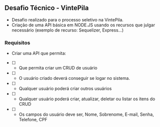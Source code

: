 ## Desafio Técnico - VintePila

- Desafio realizado para o processo seletivo na VintePila.
- Criação de uma API básica em NODE.JS usando os recursos que julgar necessário (exemplo de recurso: Sequelizer, Express…)

### Requisitos

- Criar uma API que permita:

- [ ] -  Que permita criar um CRUD de usuário
- [ ] - O usuário criado deverá conseguir se logar no sistema.
- [ ] - Qualquer usuário poderá criar outros usuários
- [ ] - Qualquer usuário poderá criar, atualizar, deletar ou listar os itens do CRUD
- [ ] - Os campos do usuário deve ser, Nome, Sobrenome, E-mail, Senha, Telefone, CPF
